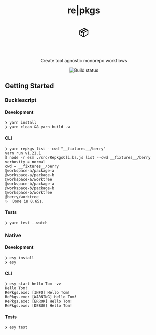 <h1 align="center" border="none">
  re|pkgs
  <br/>
  <br/>
  📦
  <br/>
  <br/>
</h1>

<p align="center">
  Create tool agnostic monorepo workflows
</p>

<p align="center">
  <img alt="Build status" src="https://github.com/shanewilson/repkgs/workflows/CI/badge.svg">
</p>

## Getting Started

### Bucklescript

#### Development

```
❯ yarn install
❯ yarn clean && yarn build -w
```

#### CLI

```
❯ yarn repkgs list --cwd "__fixtures__/berry"
yarn run v1.21.1
$ node -r esm ./src/RepkgsCli.bs.js list --cwd __fixtures__/berry
verbosity = normal
cwd = __fixtures__/berry
@workspace-a/package-a
@workspace-a/package-b
@workspace-a/worktree
@workspace-b/package-a
@workspace-b/package-b
@workspace-b/worktree
@berry/worktree
✨  Done in 0.65s.
```

#### Tests

```
❯ yarn test --watch
```

### Native

#### Development

```
❯ esy install
❯ esy
```

#### CLI

```
❯ esy start hello Tom -vv
Hello Tom!
RePkgs.exe: [INFO] Hello Tom!
RePkgs.exe: [WARNING] Hello Tom!
RePkgs.exe: [ERROR] Hello Tom!
RePkgs.exe: [DEBUG] Hello Tom!
```

#### Tests

```
❯ esy test
```